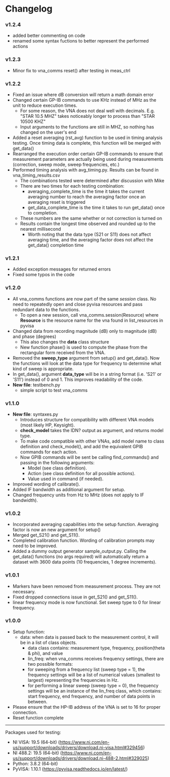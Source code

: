 # Changelog
### v1.2.4

- added better commenting on code
- renamed some syntax fuctions to better represent the performed actions

### v1.2.3

- Minor fix to vna_comms reset() after testing in meas_ctrl

### v1.2.2

- Fixed an issue where dB conversion will return a math domain error
- Changed certain GP-IB commands to use KHz instead of MHz as the unit to reduce execution times.
  - For some reason, the VNA does not deal well with decimals. E.g. "STAR 10.5 MHZ" takes noticeably longer to process than "STAR 10500 KHZ"
  - Input arguments to the functions are still in MHZ, so nothing has changed on the user's end
- Added a reset averaging (rst_avg) function to be used in timing analysis testing. Once timing data is complete, this function will be merged with get_data()
- Rearranged the execution order certain GP-IB commands to ensure that measurement parameters are actually being used during measurements (correction, sweep mode, sweep frequencies, etc.)
- Performed timing analysis with avg_timing.py. Results can be found in vna_timing_results.csv
  - The combinations tested were determined after discussion with Mike
  - There are two times for each testing combination:
    - averaging_complete_time is the time it takes the current averaging number to reach the averaging factor once an averaging reset is triggered
    - get_data_complete_time is the time it takes to run get_data() once to completion.
  - These numbers are the same whether or not correction is turned on
  - Results contain the longest time observed and rounded up to the nearest millisecond
    - Worth noting that the data type (S21 or S11) does not affect averaging time, and the averaging factor does not affect the get_data() completion time

### v1.2.1

- Added exception messages for returned errors
- Fixed some typos in the code

### v1.2.0 

- All vna_comms functions are now part of the same *session* class. No need to repeatedly open and close pyvisa resources and pass redundant data to the functions.
  - To open a new session, call vna_comms.session(Resource) where **Resource** is the resource name for the vna found in list_resources in pyvisa
- Changed data from recording magnitude (dB) only to magnitude (dB) and phase (degrees)
  - This also changes the **data** class structure
  - New function phase() is used to compute the phase from the rectangular form received from the VNA. 
- Removed the **sweep_type** argument from setup() and get_data(). Now the functions will look at the data type for frequency to determine what kind of sweep is appropriate.
- In get_data(), argument **data_type** will be in a string format (i.e. 'S21' or 'S11') instead of 0 and 1. This improves readability of the code.
- **New file**: testbench.py
  - simple script to test vna_comms

### v1.1.0

- **New file**: syntaxes.py
  - Introduces structure for compatibility with different VNA models (most likely HP, Keysight).
  - **check_model** takes the IDN? output as argument, and returns model type.
  - To make code compatible with other VNAs, add model name to class definition and check_model(), and add the equivalent GPIB commands for each action.
  - Now GPIB commands will be sent be calling find_commands() and passing in the following arguments:
    - Model (see class definition).
    - Action (see class definition for all possible actions).
    - Value used in command (if needed).
- Improved wording of calibrate().
- Added IF bandwidth as additional argument for setup.
- Changed frequency units from Hz to MHz (does not apply to IF bandwidth).

### v1.0.2

- Incorporated averaging capabilities into the setup function. Averaging factor is now an new argument for setup()
- Merged get_S21() and get_S11().
- Completed calibration function. Wording of calibration prompts may need to be improved.
- Added a dummy output generator sample_output.py. Calling the get_data() functions (no args required) will automatically return a dataset with 3600 data points (10 frequencies, 1 degree increments).

### v1.0.1

- Markers have been removed from measurement process. They are not necessary.
- Fixed dropped connections issue in get_S21() and get_S11().
- linear frequency mode is now functional. Set sweep type to 0 for linear frequency.

### v1.0.0

- Setup function:
  - data: when data is passed back to the measurement control, it will be in a list of class objects.
    - data class contains: measurement type, frequency, position(theta & phi), and value
	- lin_freq: when vna_comms receives frequency settings, there are two possible formats:
    - for sweeping from a frequency list (sweep type = 1), the frequency settings will be a list of numerical values (smallest to largest) representing the frequencies in Hz.
    - for performing a linear sweep (sweep type = 0), the frequency settings will be an instance of the lin_freq class, which contains: start frequency, end frequency, and number of data points in between.
- Please ensure that the HP-IB address of the VNA is set to 16 for proper connection.
- Reset function complete

-------------------------------------------------------------------------------------------------------------------------------------
Packages used for testing:

- NI VISA: 19.5 (64-bit) (https://www.ni.com/en-us/support/downloads/drivers/download.ni-visa.html#329456)
- NI 488.2: 19.5 (64-bit) (https://www.ni.com/en-us/support/downloads/drivers/download.ni-488-2.html#329025)
- Python: 3.8.2 (64-bit)
- PyVISA: 1.10.1 (https://pyvisa.readthedocs.io/en/latest/)
